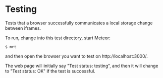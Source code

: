 Testing
=======

Tests that a browser successfully communicates a local storage change
between iframes.

To run, change into this test directory, start Meteor:

    $ mrt

and then open the browser you want to test on http://localhost:3000/.

The web page will initially say "Test status: testing", and then it
will change to "Test status: OK" if the test is successful.
